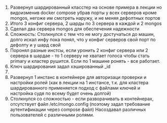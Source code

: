 1) Развернул шардированный класстер на основе примера в лекции но видоизменив docker compose убрав порты у всех серверов кроме mongos, негоже им смотреть наружу, и не меняя дефолтных портов
2) Итого 3 конфиг сервера, 2 шарды по 3 сервера в каждой и 2 mongos
3) Сделал два сервера mongos для обеспечения надежности
4) Cложность: Столкнулся с тем что не могу достучаться до машин, долго искал инфу пока понял, что у конфиг серверов свой порт по дефолту и у шард свой
5) Поронял разные инстсы, если уронить 2 конфиг сервера или 2 сервера в шардае - то 1 серверу не хватает голоса чтобы стать primary и кластер рушится. Если по 1 машине ронять - все работает.
6) Ключ шардирования задал хэшированный _id
7) 
8) Развернул 1 инстанс в контейнере для авторизаци проверки и настройки ролей (как в лекции на 1 инстансе, т.к. для кластера шардированного применяется подход с файлами ключей и настройка судя по всему будет очень долгой)
9) Столкнулся со сложностью - если разворачивать в контейнерах, отсутствует файл /etc/mongo.config (поэтому задал требование аутентификации через compose файл)
   Насоздавал различных пользователей с различными ролями.

